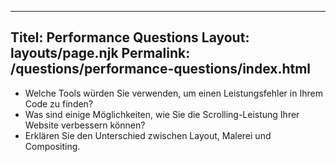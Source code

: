 ***

## Titel: Performance Questions&#xA;Layout: layouts/page.njk&#xA;Permalink: /questions/performance-questions/index.html

*   Welche Tools würden Sie verwenden, um einen Leistungsfehler in Ihrem Code zu finden?
*   Was sind einige Möglichkeiten, wie Sie die Scrolling-Leistung Ihrer Website verbessern können?
*   Erklären Sie den Unterschied zwischen Layout, Malerei und Compositing.
